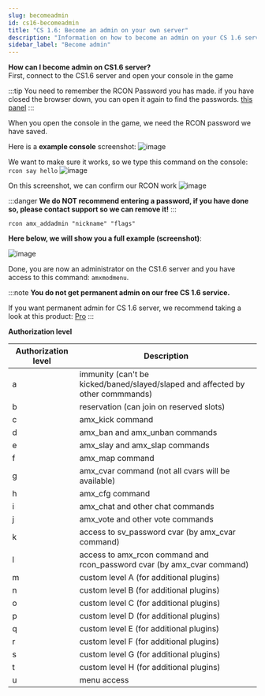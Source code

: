 ```yaml
---
slug: becomeadmin
id: cs16-becomeadmin
title: "CS 1.6: Become an admin on your own server"
description: "Information on how to become an admin on your CS 1.6 server from FSHOST"
sidebar_label: "Become admin"
---
```


**How can I become admin on CS1.6 server?**<br />
First, connect to the CS1.6 server and open your console in the game

:::tip
You need to remember the RCON Password you has made. if you have closed the browser down, you can open it again to find the passwords. [this panel](https://fshost.me/free-panel)
:::

When you open the console in the game, we need the RCON password we have saved.

Here is a **example console** screenshot:
![image](https://help.fshost.me/img/cs16-console.png)

We want to make sure it works, so we type this command on the console: `rcon say hello` 
![image](https://help.fshost.me/img/cs16-console2.png)

On this screenshot, we can confirm our RCON work
![image](https://help.fshost.me/img/cs16-say.png)

:::danger
**We do NOT recommend entering a password, if you have done so, please contact support so we can remove it!**
:::

`rcon amx_addadmin "nickname" "flags"`

**Here below, we will show you a full example (screenshot)**:

![image](https://help.fshost.me/img/cs16-console3.png)

Done, you are now an administrator on the CS1.6 server and you have access to this command: `amxmodmenu`.

:::note
**You do not get permanent admin on our free CS 1.6 service.**

If you want permanent admin for CS 1.6 server, we recommend taking a look at this product: [Pro](https://fshost.me/pro)
:::


**Authorization level**

| Authorization level | Description                                                  |
| ------------------- | ------------------------------------------------------------ |
| a                   | immunity (can't be kicked/baned/slayed/slaped and affected by other commmands) |
| b                   | reservation (can join on reserved slots)                     |
| c                   | amx_kick command                                             |
| d                   | amx_ban and amx_unban commands                               |
| e                   | amx_slay and amx_slap commands                               |
| f                   | amx_map command                                              |
| g                   | amx_cvar command (not all cvars will be available)           |
| h                   | amx_cfg command                                              |
| i                   | amx_chat and other chat commands                             |
| j                   | amx_vote and other vote commands                             |
| k                   | access to sv_password cvar (by amx_cvar command)             |
| l                   | access to amx_rcon command and rcon_password cvar (by amx_cvar command) |
| m                   | custom level A (for additional plugins)                      |
| n                   | custom level B (for additional plugins)                      |
| o                   | custom level C (for additional plugins)                      |
| p                   | custom level D (for additional plugins)                      |
| q                   | custom level E (for additional plugins)                      |
| r                   | custom level F (for additional plugins)                      |
| s                   | custom level G (for additional plugins)                      |
| t                   | custom level H (for additional plugins)                      |
| u                   | menu access                                                  |
